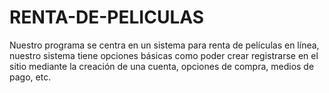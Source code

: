 # RENTA-DE-PELICULAS
Nuestro programa se centra en un sistema para renta de películas en línea, nuestro sistema tiene opciones básicas como poder crear registrarse en el sitio mediante la creación de una cuenta, opciones de compra, medios de pago, etc.
